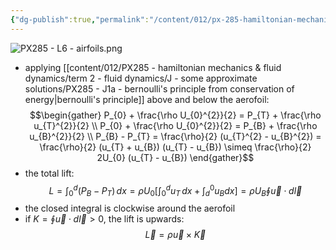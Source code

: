 ```yaml
---
{"dg-publish":true,"permalink":"/content/012/px-285-hamiltonian-mechanics-and-fluid-dynamics/term-2-fluid-dynamics/l-potential-flows/px-285-l4b-aerofoil/","noteIcon":"1","created":"2025-02-28T12:28:15.876+00:00","updated":"2025-03-07T13:28:30.035+00:00"}
---
```


![PX285 - L6 - airfoils.png](/img/user/pics/PX285%20-%20L6%20-%20airfoils.png)

- applying [[content/012/PX285 - hamiltonian mechanics & fluid dynamics/term 2 - fluid dynamics/J - some approximate solutions/PX285 - J1a - bernoulli's principle from conservation of energy\|bernoulli's principle]] above and below the aerofoil:
$$\begin{gather}
P_{0} + \frac{\rho U_{0}^{2}}{2} = P_{T} + \frac{\rho u_{T}^{2}}{2} \\
P_{0} + \frac{\rho U_{0}^{2}}{2} = P_{B} + \frac{\rho u_{B}^{2}}{2} \\
P_{B} - P_{T} = \frac{\rho}{2} (u_{T}^{2} - u_{B}^{2}) = \frac{\rho}{2} (u_{T} + u_{B}) (u_{T} - u_{B}) \simeq  \frac{\rho}{2} 2U_{0} (u_{T} - u_{B})
\end{gather}$$
-  the total lift:
$$L = \int_{0}^{d} (P_{B} - P_{T})\, dx = \rho U_{0} \left[\int_{0}^{d} u_{T}\, dx + \int_{d}^{0} u_{B} dx \right] = \rho U_{B} \oint \vec u \cdot d\vec l$$
- the closed integral is clockwise around the aerofoil
- if $K = \oint \vec u \cdot d\vec l > 0$, the lift is upwards:
$$\vec L = \rho  \vec u \times \vec K$$

